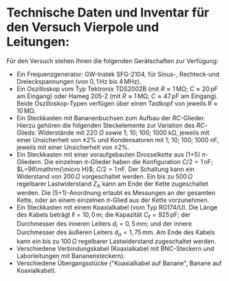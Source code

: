 # Technische Daten und Inventar für den Versuch Vierpole und Leitungen:

Für den Versuch stehen Ihnen die folgenden Gerätschaften zur Verfügung:

- Ein Frequenzgenerator: GW-Instek SFG-2104, für Sinus-, Rechteck-und Dreieckspannungen (von $0,1\,\mathrm{Hz}$ bis $4\,\mathrm{MHz}$).
- Ein Oszilloskop vom Typ Tektronix TDS2002B (mit $R\approx1\,\mathrm{M\Omega}$; $C\approx20\,\mathrm{pF}$ am Eingang) oder Hameg 205-2 (mit $R\approx1\,\mathrm{M\Omega}$; $C\approx47\,\mathrm{pF}$ am Eingang). Beide Oszilloskop-Typen verfügen über einen Tastkopf von jeweils $R\approx10\,\mathrm{M\Omega}$.
- Ein Steckkasten mit Bananenbuchsen zum Aufbau der $RC$-Glieder. Hierzu gehören die folgenden Steckelemente zur Variation des $RC$-Glieds: Widerstände mit 220 $\Omega$ sowie 1; 10; 100; 1000 $\mathrm{k\Omega}$, jeweils mit einer Unsicherheit von $\pm2\%$ und Kondensatoren mit 1; 10; 100; 1000 $\mathrm{nF}$, jeweils mit einer Unsicherheit von $\pm 2\%$. 
- Ein Steckkasten mit einer voraufgebauten Drosselkette aus (1+5) $\pi$-Gliedern. Die einzelnen $\pi$-Glieder haben die Konfiguration $C/2=1\,\mathrm{nF}$; $L=96\mathrm{\micro H}$; $C/2=1\,\mathrm{nF}$. Der Schaltung kann ein Widerstand von $200\,\Omega$ vorgeschaltet werden. Ein bis zu $500\,\Omega$ regelbarer Lastwiderstand $Z_{\mathrm{A}}$ kann am Ende der Kette zugeschaltet werden. Die (5+1)-Anordnung erlaubt es Messungen an der gesamten Kette, oder an einem einzelnen $\pi$-Glied aus der Kette vorzunehmen.
- Ein Steckkasten mit einem Koaxialkabel (vom Typ RG174/U). Die Länge des Kabels beträgt $\ell=10,0\,\mathrm{m}$; die Kapazität $C_{\ell}=925\,\mathrm{pF}$; der Durchmesser des inneren Leiters $d_{i}=0,5\,\mathrm{mm}$; und der innere Durchmesser des äußeren Leiters $d_{a}=1,75\,\mathrm{mm}$. Am Ende des Kabels kann ein bis zu $100\,\Omega$ regelbarer Lastwiderstand zugeschaltet werden.
- Verschiedene Verbindungskabel (Koaxialkabel mit BNC-Steckern und Laborleitungen mit Bananensteckern).
- Verschiedene Übergangsstücke ("Koaxialkabel auf Banane", Banane auf Koaxialkabel).
